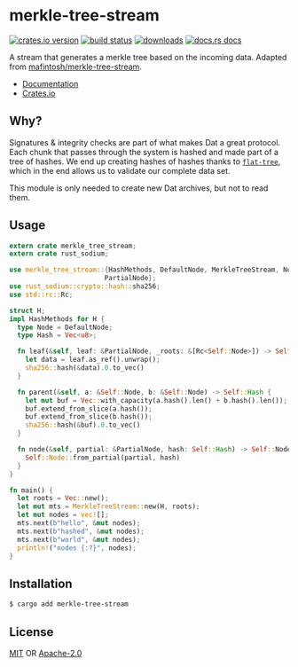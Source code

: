 # merkle-tree-stream
[![crates.io version][1]][2] [![build status][3]][4]
[![downloads][5]][6] [![docs.rs docs][7]][8]

A stream that generates a merkle tree based on the incoming data. Adapted from
[mafintosh/merkle-tree-stream](https://github.com/mafintosh/merkle-tree-stream).

- [Documentation][8]
- [Crates.io][2]

## Why?
Signatures & integrity checks are part of what makes Dat a great protocol.
Each chunk that passes through the system is hashed and made part of a tree
of hashes. We end up creating hashes of hashes thanks to
[`flat-tree`](https://docs.rs/flat-tree), which in the end allows us to
validate our complete data set.

This module is only needed to create new Dat archives, but not to read them.

## Usage
```rust
extern crate merkle_tree_stream;
extern crate rust_sodium;

use merkle_tree_stream::{HashMethods, DefaultNode, MerkleTreeStream, Node,
                        PartialNode};
use rust_sodium::crypto::hash::sha256;
use std::rc::Rc;

struct H;
impl HashMethods for H {
  type Node = DefaultNode;
  type Hash = Vec<u8>;

  fn leaf(&self, leaf: &PartialNode, _roots: &[Rc<Self::Node>]) -> Self::Hash {
    let data = leaf.as_ref().unwrap();
    sha256::hash(&data).0.to_vec()
  }

  fn parent(&self, a: &Self::Node, b: &Self::Node) -> Self::Hash {
    let mut buf = Vec::with_capacity(a.hash().len() + b.hash().len());
    buf.extend_from_slice(a.hash());
    buf.extend_from_slice(b.hash());
    sha256::hash(&buf).0.to_vec()
  }

  fn node(&self, partial: &PartialNode, hash: Self::Hash) -> Self::Node {
    Self::Node::from_partial(partial, hash)
  }
}

fn main() {
  let roots = Vec::new();
  let mut mts = MerkleTreeStream::new(H, roots);
  let mut nodes = vec![];
  mts.next(b"hello", &mut nodes);
  mts.next(b"hashed", &mut nodes);
  mts.next(b"world", &mut nodes);
  println!("nodes {:?}", nodes);
}
```

## Installation
```sh
$ cargo add merkle-tree-stream
```

## License
[MIT](./LICENSE-MIT) OR [Apache-2.0](./LICENSE-APACHE)

[1]: https://img.shields.io/crates/v/merkle-tree-stream.svg?style=flat-square
[2]: https://crates.io/crates/merkle-tree-stream
[3]: https://img.shields.io/travis/datrs/merkle-tree-stream.svg?style=flat-square
[4]: https://travis-ci.org/datrs/merkle-tree-stream
[5]: https://img.shields.io/crates/d/merkle-tree-stream.svg?style=flat-square
[6]: https://crates.io/crate/merkle-tree-stream
[7]: https://docs.rs/merkle-tree-stream/badge.svg
[8]: https://docs.rs/merkle-tree-stream
